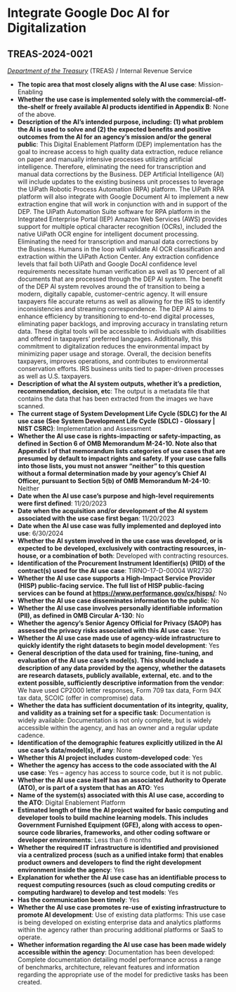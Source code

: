 # Integrate Google Doc AI for Digitalization
## TREAS-2024-0021
_[Department of the Treasury](<../3_agency/Department of the Treasury.md>)_ (TREAS) / Internal Revenue Service


+ **The topic area that most closely aligns with the AI use case**: Mission-Enabling
+ **Whether the use case is implemented solely with the commercial-off-the-shelf or freely available AI products identified in Appendix B**: None of the above.
+ **Description of the AI’s intended purpose, including: (1) what problem the AI is used to solve and (2) the expected benefits and positive outcomes from the AI for an agency’s mission and/or the general public**: This Digital Enablement Platform (DEP) implementation has the goal to increase access to high quality data extraction, reduce reliance on paper and manually intensive processes utilizing artificial intelligence. Therefore, eliminating the need for transcription and manual data corrections by the Business.
DEP Artificial Intelligence (AI) will include updates to the existing business unit processes to leverage the UiPath Robotic Process Automation (RPA) platform. The UiPath RPA platform will also integrate with Google Document AI to implement a new extraction engine that will work in conjunction with and in support of the DEP.
The UiPath Automation Suite software for RPA platform in the Integrated Enterprise Portal (IEP) Amazon Web Services (AWS) provides support for multiple optical character recognition (OCRs), included the native UiPath OCR engine for intelligent document processing. Eliminating the need for transcription and manual data corrections by the Business.
Humans in the loop will validate AI OCR classification and extraction within the UiPath Action Center. Any extraction confidence levels that fail both UiPath and Google DocAI confidence level requirements necessitate human verification as well as 10 percent of all documents that are processed through the DEP AI system.
The benefit of the DEP AI system revolves around the of transition to being a modern, digitally capable, customer-centric agency. It will ensure taxpayers file accurate returns as well as allowing for the IRS to identify inconsistencies and streaming correspondence. 
The DEP AI aims to enhance efficiency by transitioning to end-to-end digital processes, eliminating paper backlogs, and improving accuracy in translating return data. These digital tools will be accessible to individuals with disabilities and offered in taxpayers’ preferred languages. Additionally, this commitment to digitalization reduces the environmental impact by minimizing paper usage and storage. Overall, the decision benefits taxpayers, improves operations, and contributes to environmental conservation efforts.
IRS business units tied to paper-driven processes as well as U.S. taxpayers.
+ **Description of what the AI system outputs, whether it’s a prediction, recommendation, decision, etc**: The output is a metadata file that contains the data that has been extracted from the images we have scanned.
+ **The current stage of System Development Life Cycle (SDLC) for the AI use case (See System Development Life Cycle (SDLC) - Glossary | NIST CSRC)**: Implementation and Assessment
+ **Whether the AI use case is rights-impacting or safety-impacting, as defined in Section 6 of OMB Memorandum M-24-10. Note also that Appendix I of that memorandum lists categories of use cases that are presumed by default to impact rights and safety. If your use case falls into those lists, you must not answer “neither” to this question without a formal determination made by your agency’s Chief AI Officer, pursuant to Section 5(b) of OMB Memorandum M-24-10**: Neither
+ **Date when the AI use case’s purpose and high-level requirements were first defined**: 11/20/2023
+ **Date when the acquisition and/or development of the AI system associated with the use case first began**: 11/20/2023
+ **Date when the AI use case was fully implemented and deployed into use**: 6/30/2024
+ **Whether the AI system involved in the use case was developed, or is expected to be developed, exclusively with contracting resources, in-house, or a combination of both**: Developed with contracting resources.
+ **Identification of the Procurement Instrument Identifier(s) (PIID) of the contract(s) used for the AI use case**: TIRNO-17-D-00004 WR2730
+ **Whether the AI use case supports a High-Impact Service Provider (HISP) public-facing service. The full list of HISP public-facing services can be found at https://www.performance.gov/cx/hisps/**: No
+ **Whether the AI use case disseminates information to the public**: No
+ **Whether the AI use case involves personally identifiable information (PII), as defined in OMB Circular A-130**: No
+ **Whether the agency’s Senior Agency Official for Privacy (SAOP) has assessed the privacy risks associated with this AI use case**: Yes
+ **Whether the AI use case made use of agency-wide infrastructure to quickly identify the right datasets to begin model development**: Yes
+ **General description of the data used for training, fine-tuning, and evaluation of the AI use case’s model(s). This should include a description of any data provided by the agency, whether the datasets are research datasets, publicly available, external, etc. and to the extent possible, sufficiently descriptive information from the vendor**: We have used CP2000 letter responses, Form 709 tax data, Form 94X tax data, SCOIC (offer in compromise) data.
+ **Whether the data has sufficient documentation of its integrity, quality, and validity as a training set for a specific task**: Documentation is widely available: Documentation is not only complete, but is widely accessible within the agency, and has an owner and a regular update cadence.
+ **Identification of the demographic features explicitly utilized in the AI use case’s data/model(s), if any**: None
+ **Whether this AI project includes custom-developed code**: Yes
+ **Whether the agency has access to the code associated with the AI use case**: Yes – agency has access to source code, but it is not public.
+ **Whether the AI use case itself has an associated Authority to Operate (ATO), or is part of a system that has an ATO**: Yes
+ **Name of the system(s) associated with this AI use case, according to the ATO**: Digital Enablement Platform
+ **Estimated length of time the AI project waited for basic computing and developer tools to build machine learning models. This includes Government Furnished Equipment (GFE), along with access to open-source code libraries, frameworks, and other coding software or developer environments**: Less than 6 months
+ **Whether the required IT infrastructure is identified and provisioned via a centralized process (such as a unified intake form) that enables product owners and developers to find the right development environment inside the agency**: Yes
+ **Explanation for whether the AI use case has an identifiable process to request computing resources (such as cloud computing credits or computing hardware) to develop and test models**: Yes
+ **Has the communication been timely**: Yes
+ **Whether the AI use case promotes re-use of existing infrastructure to promote AI development**: Use of existing data platforms: This use case is being developed on existing enterprise data and analytics platforms within the agency rather than procuring additional platforms or SaaS to operate.
+ **Whether information regarding the AI use case has been made widely accessible within the agency**: Documentation has been developed: Complete documentation detailing model performance across a range of benchmarks, architecture, relevant features and information regarding the appropriate use of the model for predictive tasks has been created.
